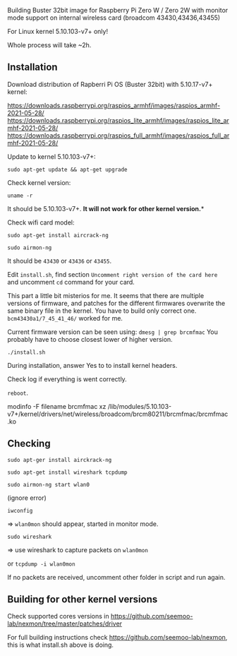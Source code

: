 Building Buster 32bit image for Raspberry Pi Zero W / Zero 2W with monitor mode support on internal wireless card (broadcom 43430,43436,43455)

For Linux kernel 5.10.103-v7+ only!

Whole process will take ~2h.

Installation
-
Download distribution of Rapberri Pi OS (Buster 32bit) with 5.10.17-v7+ kernel:

https://downloads.raspberrypi.org/raspios_armhf/images/raspios_armhf-2021-05-28/
https://downloads.raspberrypi.org/raspios_lite_armhf/images/raspios_lite_armhf-2021-05-28/
https://downloads.raspberrypi.org/raspios_full_armhf/images/raspios_full_armhf-2021-05-28/

Update to kernel 5.10.103-v7+:

```sudo apt-get update && apt-get upgrade```

Check kernel version:

```uname -r```

It should be 5.10.103-v7+. **It will not work for other kernel version.***

Check wifi card model:

```sudo apt-get install aircrack-ng```

```sudo airmon-ng```

It should be ```43430``` or ```43436``` or ```43455```.

Edit ```install.sh```, find section ```Uncomment right version of the card here``` and uncomment ```cd``` command for your card.

This part a little bit misterios for me. It seems that there are multiple versions of firmware, and patches for the different firmwares overwrite the same binary file in the kernel. You have to build only correct one.
```bcm43430a1/7_45_41_46/``` worked for me.

Current firmware version can be seen using:
```dmesg | grep brcmfmac```
You probably have to choose closest lower of higher version.


```./install.sh```

During installation, answer Yes to to install kernel headers.

Check log if everything is went correctly.

```reboot```.


modinfo -F filename brcmfmac
xz /lib/modules/5.10.103-v7+/kernel/drivers/net/wireless/broadcom/brcm80211/brcmfmac/brcmfmac.ko

Checking
-
```sudo apt-ger install airckrack-ng```

```sudo apt-get install wireshark tcpdump```

```sudo airmon-ng start wlan0```

(ignore error)

```iwconfig```

=> ```wlan0mon``` should appear, started in monitor mode.

```sudo wireshark```

=> use wireshark to capture packets on ```wlan0mon```

or ```tcpdump -i wlan0mon```

If no packets are received, uncomment other folder in script and run again.

Building for other kernel versions
-

Check supported cores versions in https://github.com/seemoo-lab/nexmon/tree/master/patches/driver

For full building instructions check  https://github.com/seemoo-lab/nexmon, this is what install.sh above is doing.
